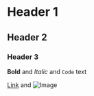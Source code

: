 # Header 1
## Header 2
### Header 3



**Bold** and _Italic_ and `Code` text

[Link](url) and ![Image](src)
